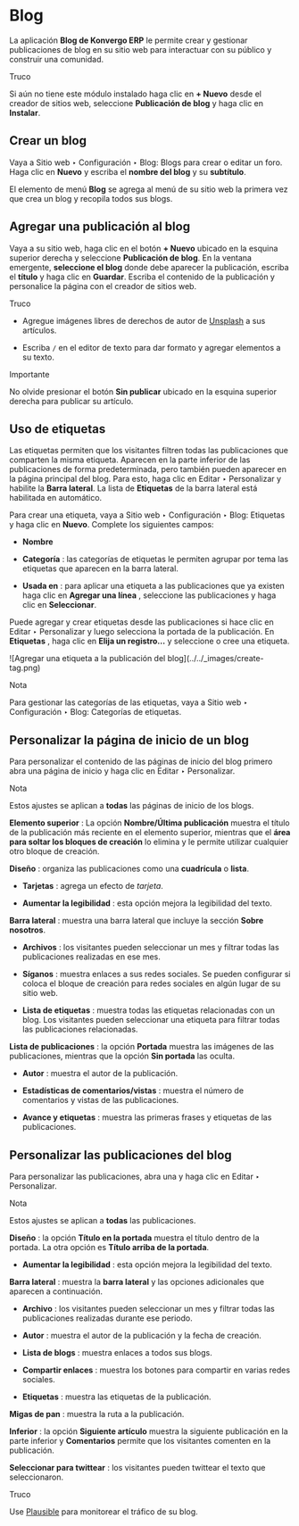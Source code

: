 # Blog

La aplicación **Blog de Konvergo ERP** le permite crear y gestionar publicaciones de
blog en su sitio web para interactuar con su público y construir una
comunidad.

<div class="alert alert-info">
<p class="alert-title">
Truco</p><p>Si aún no tiene este módulo instalado haga clic en <b>+ Nuevo</b> desde el creador de sitios web, seleccione <b>Publicación de blog</b> y haga clic en <b>Instalar</b>.</p>
</div>

## Crear un blog

Vaya a Sitio web ‣ Configuración ‣ Blog: Blogs para crear o editar un foro.
Haga clic en **Nuevo** y escriba el **nombre del blog** y su **subtítulo**.

El elemento de menú **Blog** se agrega al menú de su sitio web la primera vez
que crea un blog y recopila todos sus blogs.

## Agregar una publicación al blog

Vaya a su sitio web, haga clic en el botón **\+ Nuevo** ubicado en la esquina
superior derecha y seleccione **Publicación de blog**. En la ventana
emergente, **seleccione el blog** donde debe aparecer la publicación, escriba
el **título** y haga clic en **Guardar**. Escriba el contenido de la
publicación y personalice la página con el creador de sitios web.

<div class="alert alert-info">
<p class="alert-title">
Truco</p><ul>
<li><p>Agregue imágenes libres de derechos de autor de <a href="../general/integrations/unsplash">Unsplash</a> a sus artículos.</p></li>
<li><p>Escriba <code>/</code> en el editor de texto para dar formato y agregar elementos a su texto.</p></li>
</ul>
</div> <div class="alert alert-warning">
<p class="alert-title">
Importante</p><p>No olvide presionar el botón <b>Sin publicar</b> ubicado en la esquina superior derecha para publicar su artículo.</p>
</div>

## Uso de etiquetas

Las etiquetas permiten que los visitantes filtren todas las publicaciones que
comparten la misma etiqueta. Aparecen en la parte inferior de las
publicaciones de forma predeterminada, pero también pueden aparecer en la
página principal del blog. Para esto, haga clic en Editar ‣ Personalizar y
habilite la **Barra lateral**. La lista de **Etiquetas** de la barra lateral
está habilitada en automático.

Para crear una etiqueta, vaya a Sitio web ‣ Configuración ‣ Blog: Etiquetas y
haga clic en **Nuevo**. Complete los siguientes campos:

  * **Nombre**

  * **Categoría** : las categorías de etiquetas le permiten agrupar por tema las etiquetas que aparecen en la barra lateral.

  * **Usada en** : para aplicar una etiqueta a las publicaciones que ya existen haga clic en **Agregar una línea** , seleccione las publicaciones y haga clic en **Seleccionar**.

Puede agregar y crear etiquetas desde las publicaciones si hace clic en Editar
‣ Personalizar y luego selecciona la portada de la publicación. En
**Etiquetas** , haga clic en **Elija un registro…** y seleccione o cree una
etiqueta.

![Agregar una etiqueta a la publicación del blog](../../_images/create-
tag.png) <div class="alert alert-primary">
<p class="alert-title">
Nota</p><p>Para gestionar las categorías de las etiquetas, vaya a Sitio web ‣ Configuración ‣ Blog: Categorías de etiquetas.</p>
</div>

## Personalizar la página de inicio de un blog

Para personalizar el contenido de las páginas de inicio del blog primero abra
una página de inicio y haga clic en Editar ‣ Personalizar.

<div class="alert alert-primary">
<p class="alert-title">
Nota</p><p>Estos ajustes se aplican a <b>todas</b> las páginas de inicio de los blogs.</p>
</div>

**Elemento superior** : La opción **Nombre/Última publicación** muestra el
título de la publicación más reciente en el elemento superior, mientras que el
**área para soltar los bloques de creación** lo elimina y le permite utilizar
cualquier otro bloque de creación.

**Diseño** : organiza las publicaciones como una **cuadrícula** o **lista**.

  * **Tarjetas** : agrega un efecto de _tarjeta_.

  * **Aumentar la legibilidad** : esta opción mejora la legibilidad del texto.

**Barra lateral** : muestra una barra lateral que incluye la sección **Sobre
nosotros**.

  * **Archivos** : los visitantes pueden seleccionar un mes y filtrar todas las publicaciones realizadas en ese mes.

  * **Síganos** : muestra enlaces a sus redes sociales. Se pueden configurar si coloca el bloque de creación para redes sociales en algún lugar de su sitio web.

  * **Lista de etiquetas** : muestra todas las etiquetas relacionadas con un blog. Los visitantes pueden seleccionar una etiqueta para filtrar todas las publicaciones relacionadas.

**Lista de publicaciones** : la opción **Portada** muestra las imágenes de las
publicaciones, mientras que la opción **Sin portada** las oculta.

  * **Autor** : muestra el autor de la publicación.

  * **Estadísticas de comentarios/vistas** : muestra el número de comentarios y vistas de las publicaciones.

  * **Avance y etiquetas** : muestra las primeras frases y etiquetas de las publicaciones.

## Personalizar las publicaciones del blog

Para personalizar las publicaciones, abra una y haga clic en Editar ‣
Personalizar.

<div class="alert alert-primary">
<p class="alert-title">
Nota</p><p>Estos ajustes se aplican a <b>todas</b> las publicaciones.</p>
</div>

**Diseño** : la opción **Título en la portada** muestra el título dentro de la
portada. La otra opción es **Título arriba de la portada**.

  * **Aumentar la legibilidad** : esta opción mejora la legibilidad del texto.

**Barra lateral** : muestra la **barra lateral** y las opciones adicionales
que aparecen a continuación.

  * **Archivo** : los visitantes pueden seleccionar un mes y filtrar todas las publicaciones realizadas durante ese periodo.

  * **Autor** : muestra el autor de la publicación y la fecha de creación.

  * **Lista de blogs** : muestra enlaces a todos sus blogs.

  * **Compartir enlaces** : muestra los botones para compartir en varias redes sociales.

  * **Etiquetas** : muestra las etiquetas de la publicación.

**Migas de pan** : muestra la ruta a la publicación.

**Inferior** : la opción **Siguiente artículo** muestra la siguiente
publicación en la parte inferior y **Comentarios** permite que los visitantes
comenten en la publicación.

**Seleccionar para twittear** : los visitantes pueden twittear el texto que
seleccionaron.

<div class="alert alert-info">
<p class="alert-title">
Truco</p><p>Use <a href="website/reporting/analytics#analytics-plausible"><span class="std std-ref">Plausible</span></a> para monitorear el tráfico de su blog.</p>
</div>

